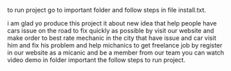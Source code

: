 to run project go to important folder and follow steps in file install.txt.


<p>i am glad yo produce this project it about new idea that help people have cars issue on the road to fix quickly as possible by visit our website and make order to best rate mechanic in the city that have issue and car visit him and fix his problem and help  michanics to get freelance job by register in our website as a micanic and be a member from our team you can watch video demo in folder important the follow steps to run project.</p>


